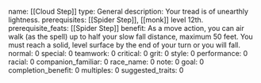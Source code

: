 name: [[Cloud Step]]
type: General
description: Your tread is of unearthly lightness.
prerequisites: [[Spider Step]], [[monk]] level 12th.
prerequisite_feats: [[Spider Step]]
benefit: As a move action, you can air walk (as the spell) up to half your slow fall distance, maximum 50 feet. You must reach a solid, level surface by the end of your turn or you will fall.
normal: 0
special: 0
teamwork: 0
critical: 0
grit: 0
style: 0
performance: 0
racial: 0
companion_familiar: 0
race_name: 0
note: 0
goal: 0
completion_benefit: 0
multiples: 0
suggested_traits: 0

